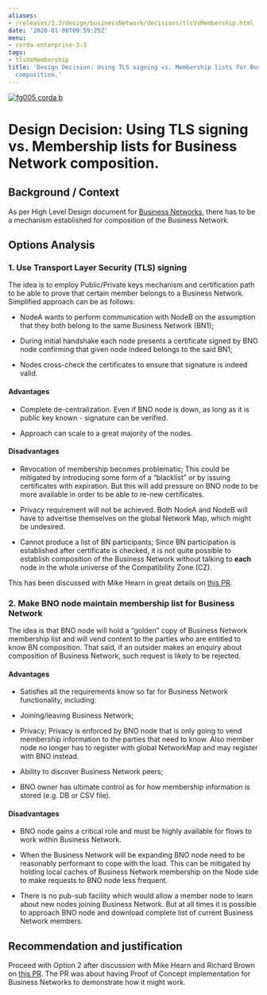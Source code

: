 ```yaml
---
aliases:
- /releases/3.3/design/businessNetwork/decisions/tlsVsMembership.html
date: '2020-01-08T09:59:25Z'
menu:
- corda-enterprise-3-3
tags:
- tlsVsMembership
title: 'Design Decision: Using TLS signing vs. Membership lists for Business Network
  composition.'
---
```


[![fg005 corda b](https://www.corda.net/wp-content/uploads/2016/11/fg005_corda_b.png "fg005 corda b")](https://www.corda.net/wp-content/uploads/2016/11/fg005_corda_b.png)
    
# Design Decision: Using TLS signing vs. Membership lists for Business Network composition.


## Background / Context

As per High Level Design document for [Business Networks](../design.md), there has to be a mechanism established
                for composition of the Business Network.


## Options Analysis


### 1. Use Transport Layer Security (TLS) signing

The idea is to employ Public/Private keys mechanism and certification path to be able to prove that certain
                    member belongs to a Business Network.
                    Simplified approach can be as follows:


* NodeA wants to perform communication with NodeB on the assumption that they both belong to the same
                            Business Network (BN1);


* During initial handshake each node presents a certificate signed by BNO node confirming that given
                            node indeed belongs to the said BN1;


* Nodes cross-check the certificates to ensure that signature is indeed valid.



#### Advantages


* Complete de-centralization.
                                Even if BNO node is down, as long as it is public key known - signature can be verified.


* Approach can scale to a great majority of the nodes.



#### Disadvantages


* Revocation of membership becomes problematic;
                                This could be mitigated by introducing some form of a “blacklist” or by issuing certificates with expiration. But this will
                                add pressure on BNO node to be more available in order to be able to re-new certificates.


* Privacy requirement will not be achieved.
                                Both NodeA and NodeB will have to advertise themselves on the global Network Map, which might be undesired.


* Cannot produce a list of BN participants;
                                Since BN participation is established after certificate is checked, it is not quite possible to establish
                                composition of the Business Network without talking to **each** node in the whole universe of the Compatibility Zone (CZ).


This has been discussed with Mike Hearn in great details on [this PR](https://github.com/corda/enterprise/pull/101#pullrequestreview-77476717).


### 2. Make BNO node maintain membership list for Business Network

The idea is that BNO node will hold a “golden” copy of Business Network membership list and will vend
                    content to the parties who are entitled to know BN composition.
                    That said, if an outsider makes an enquiry about composition of Business Network, such request is likely
                    to be rejected.


#### Advantages


* Satisfies all the requirements know so far for Business Network functionality, including:



* Joining/leaving Business Network;


* Privacy;
                                Privacy is enforced by BNO node that is only going to vend membership information to the parties that need to know.
                                Also member node no longer has to register with global NetworkMap and may register with BNO instead.


* Ability to discover Business Network peers;


* BNO owner has ultimate control as for how membership information is stored (e.g. DB or CSV file).



#### Disadvantages


* BNO node gains a critical role and must be highly available for flows to work within Business Network.


* When the Business Network will be expanding BNO node need to be reasonably performant to cope with the load.
                                This can be mitigated by holding local caches of Business Network membership on the Node side to make requests
                                to BNO node less frequent.


* There is no pub-sub facility which would allow a member node to learn about new nodes joining Business Network.
                                But at all times it is possible to approach BNO node and download complete list of current Business Network members.



## Recommendation and justification

Proceed with Option 2 after discussion with Mike Hearn and Richard Brown on [this PR](https://github.com/corda/enterprise/pull/101).
                The PR was about having Proof of Concept implementation for Business Networks to demonstrate how it might work.


